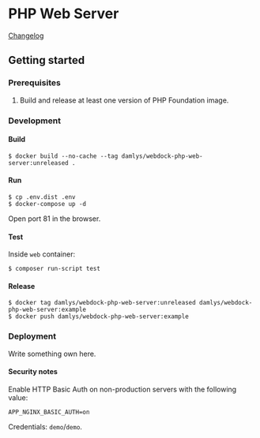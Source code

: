 PHP Web Server
========================

[Changelog](CHANGELOG.md)

## Getting started

### Prerequisites

1. Build and release at least one version of PHP Foundation image.

### Development

#### Build

```
$ docker build --no-cache --tag damlys/webdock-php-web-server:unreleased .
```

#### Run

```
$ cp .env.dist .env
$ docker-compose up -d
```

Open port 81 in the browser.

#### Test

Inside `web` container:

```
$ composer run-script test
```

#### Release

```
$ docker tag damlys/webdock-php-web-server:unreleased damlys/webdock-php-web-server:example
$ docker push damlys/webdock-php-web-server:example
```

### Deployment

Write something own here.

#### Security notes

Enable HTTP Basic Auth on non-production servers with the following value:

```
APP_NGINX_BASIC_AUTH=on
```

Credentials: `demo`/`demo`.
